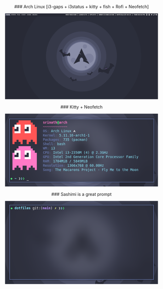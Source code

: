 <div align="center">
### Arch Linux [i3-gaps + i3status + kitty + fish + Rofi + Neofetch]  

![Desktop](https://raw.githubusercontent.com/knsrinath/dotfiles/main/images/i3.png)

<div align="center">
### Kitty + Neofetch  

![Terminal](https://raw.githubusercontent.com/knsrinath/dotfiles/main/images/kittyneofetch.png)

<div align="center">
### Sashimi is a great prompt  

![Prompt](https://raw.githubusercontent.com/knsrinath/dotfiles/main/images/fish.png)

